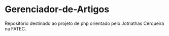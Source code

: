 # Gerenciador-de-Artigos
Repositório destinado ao projeto de php orientado pelo Jotnathas Cerqueira na FATEC.
